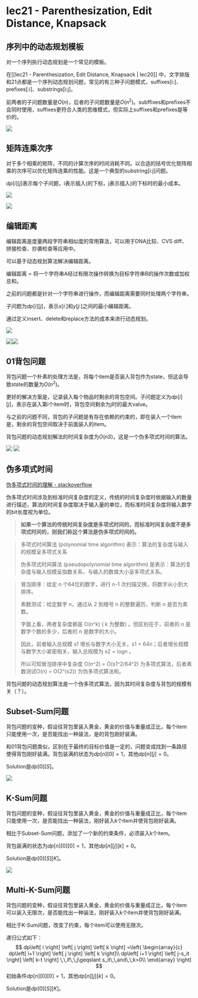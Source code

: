 # lec21 - Parenthesization, Edit Distance, Knapsack
## 序列中的动态规划模板
对一个序列执行动态规划是一个常见的模板。

在[[lec21 - Parenthesization, Edit Distance, Knapsack | lec20]] 中，文字排版和21点都是一个序列动态规划问题，常见的有三种子问题模式，suffixes[i:]、prefixes[:i]、substrings[i:j]。

前两者的子问题数量是$O(n)$，后者的子问题数量是$O(n^2)$。subffixes和prefixes不会同时使用，suffixes更符合人类的思维模式，但实际上suffixes和prefixes是等价的。

![](https://gitee.com/skytreedelivery/cloudimage/raw/master/img/20220319172653.png)

## 矩阵连乘次序
对于多个相乘的矩阵，不同的计算次序的时间消耗不同。以合适的括号优化矩阵相乘的次序可以优化矩阵连乘的性能。这是一个典型的substring[i:j]问题。

$dp[i][j]$表示每个子问题，i表示插入$($的下标，j表示插入$)$的下标时的最小成本。 

![](https://gitee.com/skytreedelivery/cloudimage/raw/master/img/20220319173100.png)

![](https://gitee.com/skytreedelivery/cloudimage/raw/master/img/20220319173714.png)

## 编辑距离
编辑距离是度量两段字符串相似度的常用算法，可以用于DNA比较、CVS diff、拼接检查、抄袭检查等应用中。

可以基于动态规划算法解决编辑距离。

编辑距离 = 将一个字符串A经过有限次操作转换为目标字符串B的操作次数或加权总和。

之前的问题都是针对一个字符串进行操作，而编辑距离需要同时处理两个字符串。

子问题为$dp[i][j]$，表示$x[i:]$和$y[j:]$之间的最小编辑距离。

通过定义insert、delete和replace方法的成本来进行动态规划。

![](https://gitee.com/skytreedelivery/cloudimage/raw/master/img/20220319180907.png)


![](https://gitee.com/skytreedelivery/cloudimage/raw/master/img/20220319180836.png)![](https://gitee.com/skytreedelivery/cloudimage/raw/master/img/20220319180959.png)

## 01背包问题
背包问题一个朴素的处理方法是，将每个item是否装入背包作为state，但这会导致state的数量为$O(n^2)$。

更好的解决方案是，记录装入每个物品时剩余的背包空间。子问题定义为$dp[i][j]$，表示在装入第i个item时，背包空间剩余为j时的最大value。

与之前的问题不同，背包的子问题是有存在依赖的约束的，即在装入一个item是，剩余的背包空间取决于前面装入的item。

背包问题的动态规划解法的时间复杂度为$O(nS)$，这是一个伪多项式时间的算法。

![](https://gitee.com/skytreedelivery/cloudimage/raw/master/img/20220319181649.png)
![](https://gitee.com/skytreedelivery/cloudimage/raw/master/img/20220319181701.png)

## 伪多项式时间
[伪多项式时间的理解 - stackoverflow](https://stackoverflow.com/questions/19647658/what-is-pseudopolynomial-time-how-does-it-differ-from-polynomial-time)

伪多项式时间涉及到标准时间复杂度的定义，传统的时间复杂度时依据输入的数量进行描述，算法的时间复杂度取决于输入量的单位，而标准时间复杂度将输入数字的bit长度视为单位。

> **如果一个算法的传统时间复杂度是多项式时间的，而标准时间复杂度不是多项式时间的，则我们称这个算法是伪多项式时间的。**

> 多项式时间算法 (polynomial time algorithm) 表示：算法的复杂度与输入的规模呈多项式关系
> 
> 伪多项式时间算法 (pseudopolynomial time algorithm) 是表示：算法的复杂度与输入规模呈指数关系，与输入的数值大小呈多项式关系。

> 冒泡排序：给定 n 个64位的数字，进行 n-1 次扫描交换，将数字从小到大排序。
> 
> 素数测试：给定数字 n，通过从 2 到根号 n 的整数遍历，判断 n 是否为素数。
> 
> 字面上看，两者复杂度都是 O(n^k) ( k 为整数) 。但区别在于，前者的 n 是数字个数的多少，后者的 n 是数字的大小。
> 
> 因此，前者输入总规模 s1 增长与数字大小无关，s1 = 64n；后者增长规模与数字大小紧密相关，输入总规模为 s2 = logn 。
> 
> 所以可知冒泡排序中复杂度 O(n^2) = O(s1^2/64^2) 为多项式算法，后者素数测试O(n) = O(2^(s2)) 为伪多项式算法啦。

背包问题的动态规划算法是一个伪多项式算法，因为其时间复杂度与背包的规模有关（？）。

## Subset-Sum问题
背包问题的变种，假设往背包里装入黄金，黄金的价值与重量成正比，每个item只能使用一次，是否能找出一种装法，是的背包刚好装满。

和01背包问题类似，区别在于最终的目标价值是一定的，问题变成找到一条路径使得背包刚好装满。背包装满的状态为$dp[n][0]=1$，其他$dp[n][j]=0$。

Solution是$dp[0][S]$。

![](https://gitee.com/skytreedelivery/cloudimage/raw/master/img/20220319182908.png)

## K-Sum问题
背包问题的变种，假设往背包里装入黄金，黄金的价值与重量成正比，每个item只能使用一次，是否能找出一种装法，刚好装入k个item并使背包刚好装满。

相比于Subset-Sum问题，添加了一个新的约束条件，必须装入k个item。

背包装满的状态为$dp[n][0][0]=1$，其他$dp[n][j][k]=0$。

Solution是$dp[0][S][K]$。

![](https://gitee.com/skytreedelivery/cloudimage/raw/master/img/20220319183310.png)

## Multi-K-Sum问题
背包问题的变种，假设往背包里装入黄金，黄金的价值与重量成正比，每个item可以装入无限次，是否能找出一种装法，刚好装入k个item并使背包刚好装满。

相比于K-Sum问题，改变了约束，每个item可以使用无限次。

递归公式如下：
$$
dp\left[ i \right] \left[ j \right] \left[ k \right] =\left( \begin{array}{c}
	dp\left[ i+1 \right] \left[ j \right] \left[ k \right]\\
	dp\left[ i+1 \right] \left[ j-s_it \right] \left[ k-t \right] \,\,if\,\,j\geqslant s_it\,\,and\,\,k>0\\
\end{array} \right) 
$$
初始条件$dp[n][0][0]=1$，其他$dp[n][j][k]=0$。

Solution是$dp[0][S][K]$。